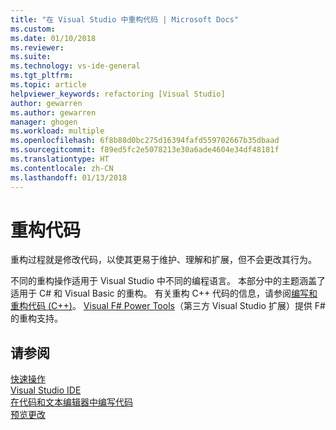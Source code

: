 ```yaml
---
title: "在 Visual Studio 中重构代码 | Microsoft Docs"
ms.custom: 
ms.date: 01/10/2018
ms.reviewer: 
ms.suite: 
ms.technology: vs-ide-general
ms.tgt_pltfrm: 
ms.topic: article
helpviewer_keywords: refactoring [Visual Studio]
author: gewarren
ms.author: gewarren
manager: ghogen
ms.workload: multiple
ms.openlocfilehash: 6f8b88d0bc275d16394fafd559702667b35dbaad
ms.sourcegitcommit: f89ed5fc2e5078213e30a6ade4604e34df48181f
ms.translationtype: HT
ms.contentlocale: zh-CN
ms.lasthandoff: 01/13/2018
---
```

# <a name="refactoring-code"></a>重构代码

重构过程就是修改代码，以使其更易于维护、理解和扩展，但不会更改其行为。

不同的重构操作适用于 Visual Studio 中不同的编程语言。 本部分中的主题涵盖了适用于 C# 和 Visual Basic 的重构。 有关重构 C++ 代码的信息，请参阅[编写和重构代码 (C++)](/cpp/ide/writing-and-refactoring-code-cpp)。 [Visual F# Power Tools](https://marketplace.visualstudio.com/items?itemName=FSharpSoftwareFoundation.VisualFPowerTools)（第三方 Visual Studio 扩展）提供 F# 的重构支持。

## <a name="see-also"></a>请参阅

[快速操作](../ide/quick-actions.md)  
[Visual Studio IDE](../ide/visual-studio-ide.md)  
[在代码和文本编辑器中编写代码](../ide/writing-code-in-the-code-and-text-editor.md)  
[预览更改](../ide/preview-changes.md)
